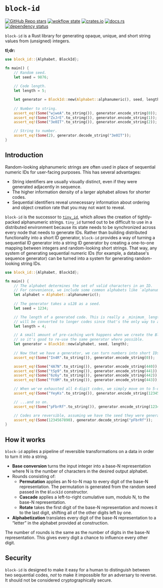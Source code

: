 # `block-id`

[![GitHub Repo stars](https://img.shields.io/github/stars/drifting-in-space/block-id?style=social)](https://github.com/drifting-in-space/block-id)
[![wokflow state](https://github.com/drifting-in-space/block-id/workflows/Rust/badge.svg)](https://github.com/drifting-in-space/block-id/actions/workflows/rust.yml)
[![crates.io](https://img.shields.io/crates/v/block-id.svg)](https://crates.io/crates/block-id)
[![docs.rs](https://img.shields.io/badge/docs-release-brightgreen)](https://docs.rs/block-id/)
[![dependency status](https://deps.rs/repo/github/drifting-in-space/block-id/status.svg)](https://deps.rs/repo/github/drifting-in-space/block-id)

`block-id` is a Rust library for generating opaque, unique, and short string values from (unsigned) integers.

**tl;dr:**

```rust
use block_id::{Alphabet, BlockId};

fn main() {
    // Random seed.
    let seed = 9876;
    
    // Code length.
    let length = 5;

    let generator = BlockId::new(Alphabet::alphanumeric(), seed, length);
    
    // Number to string.
    assert_eq!(Some("wjweA".to_string()), generator.encode_string(0));
    assert_eq!(Some("ZxJrE".to_string()), generator.encode_string(1));
    assert_eq!(Some("3e0IT".to_string()), generator.encode_string(2));

    // String to number.
    assert_eq!(Some(2), generator.decode_string("3e0IT"));
}
```

## Introduction

Random-looking alphanumeric strings are often used in place of sequential numeric IDs for user-facing purposes. This has several advantages:

- String identifiers are usually visually distinct, even if they were generated adjacently in sequence.
- The higher information density of a larger alphabet allows for shorter codes.
- Sequential identifiers reveal unnecessary information about ordering and object creation rate that you may not want to reveal.

`block-id` is the successor to [`tiny_id`](https://github.com/drifting-in-space/block-id), which allows the creation of tightly-packed alphanumeric strings. `tiny_id` turned out to be difficult to use in a distributed environment because its state needs to be synchronized across every node that needs to generate IDs. Rather than building distributed functionality into a short ID generator, `block-id` provides a way of turning a sequential ID generator into a string ID generator by creating a one-to-one mapping between integers and random-looking short strings. That way, any system of generating sequential numeric IDs (for example, a database's sequence generator) can be turned into a system for generating random-looking string IDs.

```rust
use block_id::{Alphabet, BlockId};

fn main() {
    // The alphabet determines the set of valid characters in an ID.
    // For convenience, we include some common alphabets like `alphanumeric`. 
    let alphabet = Alphabet::alphanumeric();
    
    // The generator takes a u128 as a seed.
    let seed = 1234;

    // The length of a generated code. This is really a _minimum_ length; larger numbers
    // will be converted to longer codes since that's the only way to avoid collisions.
    let length = 4;

    // A small amount of pre-caching work happens when we create the BlockId instance,
    // so it's good to re-use the same generator where possible.
    let generator = BlockId::new(alphabet, seed, length);
    
    // Now that we have a generator, we can turn numbers into short IDs.
    assert_eq!(Some("In4R".to_string()), generator.encode_string(0));

    assert_eq!(Some("4A7N".to_string()), generator.encode_string(440));
    assert_eq!(Some("tSp9".to_string()), generator.encode_string(441));
    assert_eq!(Some("6z6y".to_string()), generator.encode_string(442));
    assert_eq!(Some("ft0M".to_string()), generator.encode_string(443));

    // When we've exhausted all 4-digit codes, we simply move on to 5-digit codes.
    assert_eq!(Some("YeyKs".to_string()), generator.encode_string(123456789));

    // ...and so on.
    assert_eq!(Some("pFbrRf".to_string()), generator.encode_string(1234567890));

    // Codes are reversible, assuming we have the seed they were generated with.
    assert_eq!(Some(1234567890), generator.decode_string("pFbrRf"));
}
```

## How it works

`block-id` applies a pipeline of reversible transformations on a data in order to turn it into a string.

- **Base conversion** turns the input integer into a base-N representation where N is the number of characters in the desired output alphabet.
- Rounds consisting of:
    - **Permutation** applies an N-to-N map to every digit of the base-N representation. The permutation is generated from the random seed passed in the `BlockId` constructor.
    - **Cascade** applies a left-to-right cumulative sum, modulo N, to the base-N representation.
    - **Rotate** takes the first digit of the base-N representation and moves it to the last digit, shifting all of the other digits left by one.
- **Alphabetization** translates every digit of the base-N representation to a “letter” in the alphabet provided at construction.

The number of rounds is the same as the number of digits in the base-N representation. This gives every digit a chance to influence every other digit.

## Security

`block-id` is designed to make it easy for a human to distinguish between two sequential codes, *not* to make it impossible for an adversary to reverse. It should not be considered cryptographically secure.
